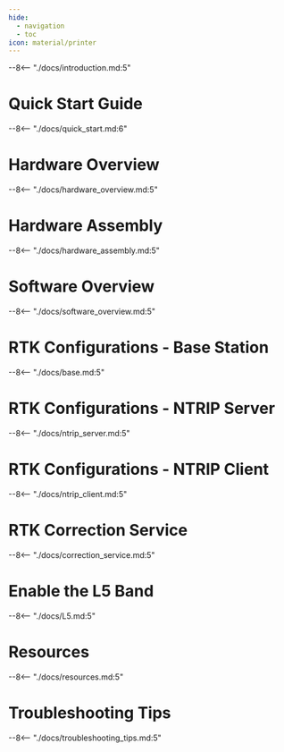 ```yaml
---
hide:
  - navigation
  - toc
icon: material/printer
---
```


--8<-- "./docs/introduction.md:5"

# Quick Start Guide
--8<-- "./docs/quick_start.md:6"

# Hardware Overview
--8<-- "./docs/hardware_overview.md:5"

# Hardware Assembly
--8<-- "./docs/hardware_assembly.md:5"

# Software Overview
--8<-- "./docs/software_overview.md:5"

# RTK Configurations - Base Station
--8<-- "./docs/base.md:5"

# RTK Configurations - NTRIP Server
--8<-- "./docs/ntrip_server.md:5"

# RTK Configurations - NTRIP Client
--8<-- "./docs/ntrip_client.md:5"

# RTK Correction Service
--8<-- "./docs/correction_service.md:5"

# Enable the L5 Band
--8<-- "./docs/L5.md:5"

# Resources
--8<-- "./docs/resources.md:5"

# Troubleshooting Tips
--8<-- "./docs/troubleshooting_tips.md:5"
